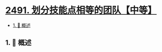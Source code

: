 # [2491. 划分技能点相等的团队【中等】](https://github.com/Tdahuyou/TNotes.leetcode/tree/main/notes/2491.%20%E5%88%92%E5%88%86%E6%8A%80%E8%83%BD%E7%82%B9%E7%9B%B8%E7%AD%89%E7%9A%84%E5%9B%A2%E9%98%9F%E3%80%90%E4%B8%AD%E7%AD%89%E3%80%91)

<!-- region:toc -->

- [1. 📝 概述](#1--概述)

<!-- endregion:toc -->

## 1. 📝 概述
